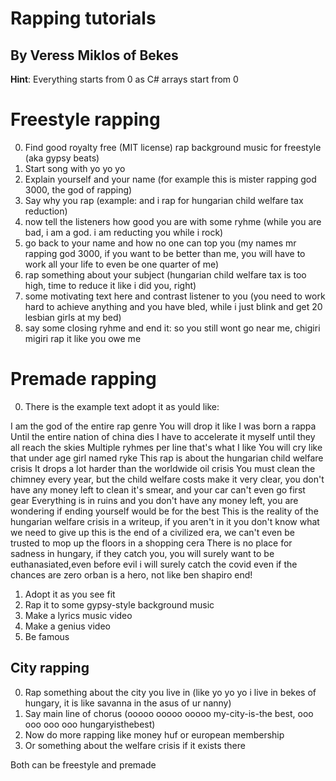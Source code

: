 # Rapping tutorials
## By Veress Miklos of Bekes

__Hint__: Everything starts from 0 as C# arrays start from 0

# Freestyle rapping

0. Find good royalty free (MIT license) rap background music for freestyle (aka gypsy beats)
1. Start song with yo yo yo
2. Explain yourself and your name (for example this is mister rapping god 3000, the god of rapping)
3. Say why you rap (example: and i rap for hungarian child welfare tax reduction)
4. now tell the listeners how good you are with some ryhme (while you are bad, i am a god. i am reducting you while i rock)
5. go back to your name and how no one can top you (my names mr rapping god 3000, if you want to be better than me, you will have to work all your life to even be one quarter of me)
6. rap something about your subject (hungarian child welfare tax is too high, time to reduce it like i did you, right)
7. some motivating text here and contrast listener to you (you need to work hard to achieve anything and you have bled, while i just blink and get 20 lesbian girls at my bed)
8. say some closing ryhme and end it: so you still wont go near me, chigiri migiri rap it like you owe me

# Premade rapping

0. There is the example text adopt it as yould like:

I am the god of the entire rap genre
You will drop it like I was born a rappa
Until the entire nation of china dies
I have to accelerate it myself until they all reach the skies
Multiple ryhmes per line that's what I like
You will cry like that under age girl named ryke
This rap is about the hungarian child welfare crisis
It drops a lot harder than the worldwide oil crisis
You must clean the chimney every year,
but the child welfare costs make it very clear,
you don't have any money left to clean it's smear,
and your car can't even go first gear
Everything is in ruins and you don't have any money left,
you are wondering if ending yourself would be for the best
This is the reality of the hungarian welfare crisis in a writeup,
if you aren't in it you don't know what we need to give up
this is the end of a civilized era,
we can't even be trusted to mop up the floors in a shopping cera
There is no place for sadness in hungary,
if they catch you, you will surely want to be
euthanasiated,even before evil
i will surely catch the covid even if the chances are zero
orban is a hero, not like ben shapiro
end!

1. Adopt it as you see fit
2. Rap it to some gypsy-style background music
3. Make a lyrics music video
4. Make a genius video
5. Be famous

## City rapping
0. Rap something about the city you live in (like yo yo yo i live in bekes of hungary, it is like savanna in the asus of ur nanny)
1. Say main line of chorus (ooooo ooooo ooooo my-city-is-the best, ooo ooo ooo ooo hungaryisthebest)
2. Now do more rapping like money huf or european membership
3. Or something about the welfare crisis if it exists there

Both can be freestyle and premade
